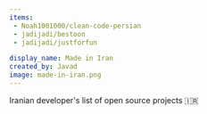 ```yaml
---
items:
 - Noah1001000/clean-code-persian
 - jadijadi/bestoon
 - jadijadi/justforfun

display_name: Made in Iran
created_by: Javad
image: made-in-iran.png
---
```

Iranian developer's list of open source projects :iran: